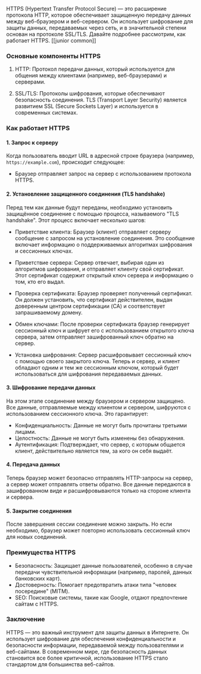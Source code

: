 HTTPS (Hypertext Transfer Protocol Secure) — это расширение протокола HTTP, которое обеспечивает защищенную передачу данных между веб-браузером и веб-сервером. Он использует шифрование для защиты данных, передаваемых через сеть, и в значительной степени основан на протоколе SSL/TLS. Давайте подробнее рассмотрим, как работает HTTPS.
[[junior common]]

### Основные компоненты HTTPS

1. HTTP: Протокол передачи данных, который используется для общения между клиентами (например, веб-браузерами) и серверами.
  
2. SSL/TLS: Протоколы шифрования, которые обеспечивают безопасность соединения. TLS (Transport Layer Security) является развитием SSL (Secure Sockets Layer) и используется в современных системах.

### Как работает HTTPS

#### 1. Запрос к серверу

Когда пользователь вводит URL в адресной строке браузера (например, `https://example.com`), происходит следующее:

- Браузер отправляет запрос на сервер с использованием протокола HTTPS.

#### 2. Установление защищенного соединения (TLS handshake)

Перед тем как данные будут переданы, необходимо установить защищённое соединение с помощью процесса, называемого "TLS handshake". Этот процесс включает несколько шагов:

- Приветствие клиента: Браузер (клиент) отправляет серверу сообщение с запросом на установление соединения. Это сообщение включает информацию о поддерживаемых алгоритмах шифрования и сессионных ключах.
  
- Приветствие сервера: Сервер отвечает, выбирая один из алгоритмов шифрования, и отправляет клиенту свой сертификат. Этот сертификат содержит открытый ключ сервера и информацию о том, кто его выдал.

- Проверка сертификата: Браузер проверяет полученный сертификат. Он должен установить, что сертификат действителен, выдан доверенным центром сертификации (CA) и соответствует запрашиваемому домену.

- Обмен ключами: После проверки сертификата браузер генерирует сессионный ключ и шифрует его с использованием открытого ключа сервера, затем отправляет зашифрованный ключ обратно на сервер.

- Установка шифрования: Сервер расшифровывает сессионный ключ с помощью своего закрытого ключа. Теперь и сервер, и клиент обладают одним и тем же сессионным ключом, который будет использоваться для шифрования передаваемых данных.

#### 3. Шифрование передачи данных

На этом этапе соединение между браузером и сервером защищено. Все данные, отправляемые между клиентом и сервером, шифруются с использованием сессионного ключа. Это гарантирует:

- Конфиденциальность: Данные не могут быть прочитаны третьими лицами.
- Целостность: Данные не могут быть изменены без обнаружения.
- Аутентификация: Подтверждает, что сервер, с которым общается клиент, действительно является тем, за кого он себя выдаёт.

#### 4. Передача данных

Теперь браузер может безопасно отправлять HTTP-запросы на сервер, а сервер может отправлять ответы обратно. Все данные передаются в зашифрованном виде и расшифровываются только на стороне клиента и сервера.

#### 5. Закрытие соединения

После завершения сессии соединение можно закрыть. Но если необходимо, браузер может повторно использовать сессионный ключ для новых соединений.

### Преимущества HTTPS

- Безопасность: Защищает данные пользователей, особенно в случае передачи чувствительной информации (например, паролей, данных банковских карт).
- Достоверность: Помогает предотвратить атаки типа "человек посередине" (MITM).
- SEO: Поисковые системы, такие как Google, отдают предпочтение сайтам с HTTPS.

### Заключение

HTTPS — это важный инструмент для защиты данных в Интернете. Он использует шифрование для обеспечения конфиденциальности и безопасности информации, передаваемой между пользователями и веб-сайтами. В современном мире, где безопасность данных становится все более критичной, использование HTTPS стало стандартом для большинства веб-сайтов.